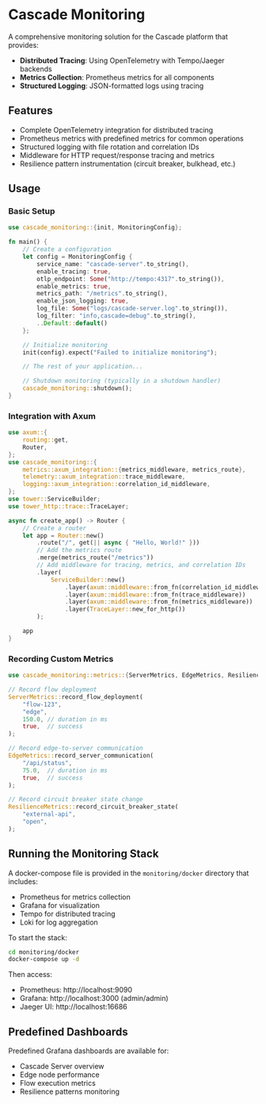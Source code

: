 # Cascade Monitoring

A comprehensive monitoring solution for the Cascade platform that provides:

- **Distributed Tracing**: Using OpenTelemetry with Tempo/Jaeger backends
- **Metrics Collection**: Prometheus metrics for all components
- **Structured Logging**: JSON-formatted logs using tracing

## Features

- Complete OpenTelemetry integration for distributed tracing
- Prometheus metrics with predefined metrics for common operations
- Structured logging with file rotation and correlation IDs
- Middleware for HTTP request/response tracing and metrics
- Resilience pattern instrumentation (circuit breaker, bulkhead, etc.)

## Usage

### Basic Setup

```rust
use cascade_monitoring::{init, MonitoringConfig};

fn main() {
    // Create a configuration
    let config = MonitoringConfig {
        service_name: "cascade-server".to_string(),
        enable_tracing: true,
        otlp_endpoint: Some("http://tempo:4317".to_string()),
        enable_metrics: true,
        metrics_path: "/metrics".to_string(),
        enable_json_logging: true,
        log_file: Some("logs/cascade-server.log".to_string()),
        log_filter: "info,cascade=debug".to_string(),
        ..Default::default()
    };

    // Initialize monitoring
    init(config).expect("Failed to initialize monitoring");

    // The rest of your application...

    // Shutdown monitoring (typically in a shutdown handler)
    cascade_monitoring::shutdown();
}
```

### Integration with Axum

```rust
use axum::{
    routing::get,
    Router,
};
use cascade_monitoring::{
    metrics::axum_integration::{metrics_middleware, metrics_route},
    telemetry::axum_integration::trace_middleware,
    logging::axum_integration::correlation_id_middleware,
};
use tower::ServiceBuilder;
use tower_http::trace::TraceLayer;

async fn create_app() -> Router {
    // Create a router
    let app = Router::new()
        .route("/", get(|| async { "Hello, World!" }))
        // Add the metrics route
        .merge(metrics_route("/metrics"))
        // Add middleware for tracing, metrics, and correlation IDs
        .layer(
            ServiceBuilder::new()
                .layer(axum::middleware::from_fn(correlation_id_middleware))
                .layer(axum::middleware::from_fn(trace_middleware))
                .layer(axum::middleware::from_fn(metrics_middleware))
                .layer(TraceLayer::new_for_http())
        );

    app
}
```

### Recording Custom Metrics

```rust
use cascade_monitoring::metrics::{ServerMetrics, EdgeMetrics, ResilienceMetrics};

// Record flow deployment
ServerMetrics::record_flow_deployment(
    "flow-123",
    "edge",
    150.0, // duration in ms
    true,  // success
);

// Record edge-to-server communication
EdgeMetrics::record_server_communication(
    "/api/status",
    75.0,  // duration in ms
    true,  // success
);

// Record circuit breaker state change
ResilienceMetrics::record_circuit_breaker_state(
    "external-api",
    "open",
);
```

## Running the Monitoring Stack

A docker-compose file is provided in the `monitoring/docker` directory that includes:

- Prometheus for metrics collection
- Grafana for visualization
- Tempo for distributed tracing
- Loki for log aggregation

To start the stack:

```bash
cd monitoring/docker
docker-compose up -d
```

Then access:

- Prometheus: http://localhost:9090
- Grafana: http://localhost:3000 (admin/admin)
- Jaeger UI: http://localhost:16686

## Predefined Dashboards

Predefined Grafana dashboards are available for:

- Cascade Server overview
- Edge node performance
- Flow execution metrics
- Resilience patterns monitoring 